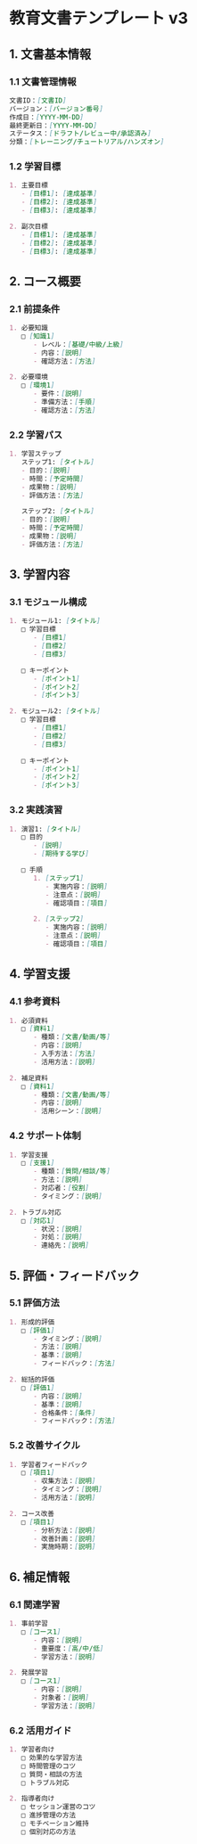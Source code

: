 # 教育文書テンプレート v3

## 1. 文書基本情報

### 1.1 文書管理情報
```markdown
文書ID：[文書ID]
バージョン：[バージョン番号]
作成日：[YYYY-MM-DD]
最終更新日：[YYYY-MM-DD]
ステータス：[ドラフト/レビュー中/承認済み]
分類：[トレーニング/チュートリアル/ハンズオン]
```

### 1.2 学習目標
```markdown
1. 主要目標
   - [目標1]: [達成基準]
   - [目標2]: [達成基準]
   - [目標3]: [達成基準]

2. 副次目標
   - [目標1]: [達成基準]
   - [目標2]: [達成基準]
   - [目標3]: [達成基準]
```

## 2. コース概要

### 2.1 前提条件
```markdown
1. 必要知識
   □ [知識1]
      - レベル：[基礎/中級/上級]
      - 内容：[説明]
      - 確認方法：[方法]

2. 必要環境
   □ [環境1]
      - 要件：[説明]
      - 準備方法：[手順]
      - 確認方法：[方法]
```

### 2.2 学習パス
```markdown
1. 学習ステップ
   ステップ1: [タイトル]
   - 目的：[説明]
   - 時間：[予定時間]
   - 成果物：[説明]
   - 評価方法：[方法]

   ステップ2: [タイトル]
   - 目的：[説明]
   - 時間：[予定時間]
   - 成果物：[説明]
   - 評価方法：[方法]
```

## 3. 学習内容

### 3.1 モジュール構成
```markdown
1. モジュール1: [タイトル]
   □ 学習目標
      - [目標1]
      - [目標2]
      - [目標3]

   □ キーポイント
      - [ポイント1]
      - [ポイント2]
      - [ポイント3]

2. モジュール2: [タイトル]
   □ 学習目標
      - [目標1]
      - [目標2]
      - [目標3]

   □ キーポイント
      - [ポイント1]
      - [ポイント2]
      - [ポイント3]
```

### 3.2 実践演習
```markdown
1. 演習1: [タイトル]
   □ 目的
      - [説明]
      - [期待する学び]

   □ 手順
      1. [ステップ1]
         - 実施内容：[説明]
         - 注意点：[説明]
         - 確認項目：[項目]

      2. [ステップ2]
         - 実施内容：[説明]
         - 注意点：[説明]
         - 確認項目：[項目]
```

## 4. 学習支援

### 4.1 参考資料
```markdown
1. 必須資料
   □ [資料1]
      - 種類：[文書/動画/等]
      - 内容：[説明]
      - 入手方法：[方法]
      - 活用方法：[説明]

2. 補足資料
   □ [資料1]
      - 種類：[文書/動画/等]
      - 内容：[説明]
      - 活用シーン：[説明]
```

### 4.2 サポート体制
```markdown
1. 学習支援
   □ [支援1]
      - 種類：[質問/相談/等]
      - 方法：[説明]
      - 対応者：[役割]
      - タイミング：[説明]

2. トラブル対応
   □ [対応1]
      - 状況：[説明]
      - 対処：[説明]
      - 連絡先：[説明]
```

## 5. 評価・フィードバック

### 5.1 評価方法
```markdown
1. 形成的評価
   □ [評価1]
      - タイミング：[説明]
      - 方法：[説明]
      - 基準：[説明]
      - フィードバック：[方法]

2. 総括的評価
   □ [評価1]
      - 内容：[説明]
      - 基準：[説明]
      - 合格条件：[条件]
      - フィードバック：[方法]
```

### 5.2 改善サイクル
```markdown
1. 学習者フィードバック
   □ [項目1]
      - 収集方法：[説明]
      - タイミング：[説明]
      - 活用方法：[説明]

2. コース改善
   □ [項目1]
      - 分析方法：[説明]
      - 改善計画：[説明]
      - 実施時期：[説明]
```

## 6. 補足情報

### 6.1 関連学習
```markdown
1. 事前学習
   □ [コース1]
      - 内容：[説明]
      - 重要度：[高/中/低]
      - 学習方法：[説明]

2. 発展学習
   □ [コース1]
      - 内容：[説明]
      - 対象者：[説明]
      - 学習方法：[説明]
```

### 6.2 活用ガイド
```markdown
1. 学習者向け
   □ 効果的な学習方法
   □ 時間管理のコツ
   □ 質問・相談の方法
   □ トラブル対応

2. 指導者向け
   □ セッション運営のコツ
   □ 進捗管理の方法
   □ モチベーション維持
   □ 個別対応の方法